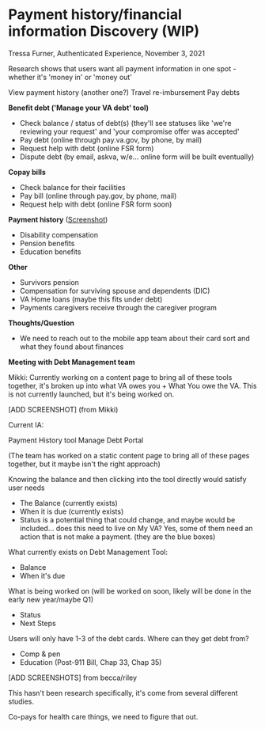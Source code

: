 # Payment history/financial information Discovery (WIP)
Tressa Furner, Authenticated Experience, November 3, 2021

Research shows that users want all payment information in one spot - whether it's 'money in' or 'money out'

View payment history
(another one?)
Travel re-imbursement
Pay debts

**Benefit debt ('Manage your VA debt' tool)** 
- Check balance / status of debt(s) (they'll see statuses like 'we're reviewing your request' and 'your compromise offer was accepted'
- Pay debt (online through pay.va.gov, by phone, by mail)
- Request help with debt (online FSR form)
- Dispute debt (by email, askva, w/e... online form will be built eventually)

**Copay bills**
- Check balance for their facilities
- Pay bill (online through pay.gov, by phone, mail)
- Request help with debt (online FSR form soon)

**Payment history** ([Screenshot](https://github.com/department-of-veterans-affairs/va.gov-team/blob/master/products/identity-personalization/my-va/payment-history/discovery-and-research/images/View%20Payment%20History.png))
- Disability compensation
- Pension benefits
- Education benefits

**Other**
- Survivors pension
- Compensation for surviving spouse and dependents (DIC)
- VA Home loans (maybe this fits under debt)
- Payments caregivers receive through the caregiver program


**Thoughts/Question** 
- We need to reach out to the mobile app team about their card sort and what they found about finances


**Meeting with Debt Management team**

Mikki: Currently working on a content page to bring all of these tools together, it's broken up into what VA owes you + What You owe the VA. This is not currently launched, but it's being worked on. 

[ADD SCREENSHOT] (from Mikki)

Current IA:

Payment History tool
Manage Debt Portal

(The team has worked on a static content page to bring all of these pages together, but it maybe isn't the right approach)

Knowing the balance and then clicking into the tool directly would satisfy user needs
- The Balance (currently exists)
- When it is due (currently exists)
- Status is a potential thing that could change, and maybe would be included... does this need to live on My VA? Yes, some of them need an action that is not make a payment. (they are the blue boxes)

What currently exists on Debt Management Tool:
- Balance
- When it's due

What is being worked on (will be worked on soon, likely will be done in the early new year/maybe Q1) 
- Status
- Next Steps

Users will only have 1-3 of the debt cards. Where can they get debt from? 
- Comp & pen 
- Education (Post-911 Bill, Chap 33, Chap 35)

[ADD SCREENSHOTS] from becca/riley

This hasn't been research specifically, it's come from several different studies. 

Co-pays for health care things, we need to figure that out.


